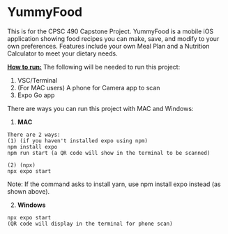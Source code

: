 # YummyFood
This is for the CPSC 490 Capstone Project. YummyFood is a mobile iOS application showing food recipes you can make, save, and modify to your own preferences. 
Features include your own Meal Plan and a Nutrition Calculator to meet your dietary needs.

**<ins>How to run:</ins>**
The following will be needed to run this project:
1. VSC/Terminal 
3. (For MAC users) A phone for Camera app to scan
4. Expo Go app

There are ways you can run this project with MAC and Windows:
1. **MAC**
```
There are 2 ways:
(1) (if you haven't installed expo using npm)
npm install expo 
npm run start (a QR code will show in the terminal to be scanned)

(2) (npx)
npx expo start
```
Note: If the command asks to install yarn, use npm install expo instead (as shown above).

2. **Windows**
```
npx expo start
(QR code will display in the terminal for phone scan)
```
